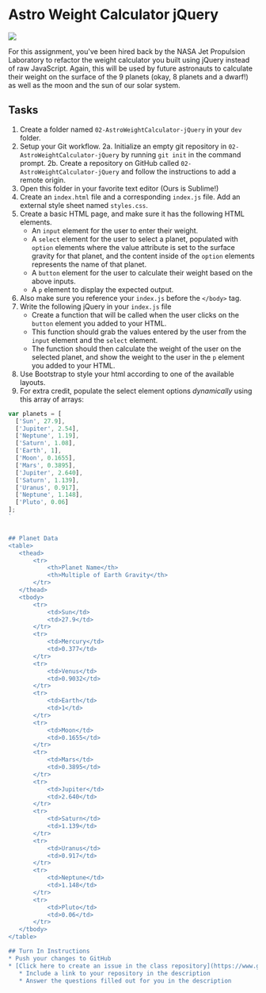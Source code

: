 # Astro Weight Calculator jQuery

<img src="http://i.imgur.com/x189kBb.png" />

For this assignment, you've been hired back by the NASA Jet Propulsion Laboratory to refactor the weight calculator you built using jQuery instead of raw JavaScript. Again, this will be used by future astronauts to calculate their weight on the surface of the 9 planets (okay, 8 planets and a dwarf!) as well as the moon and the sun of our solar system.

## Tasks

1. Create a folder named `02-AstroWeightCalculator-jQuery` in your `dev` folder.
2. Setup your Git workflow.
  2a. Initialize an empty git repository in `02-AstroWeightCalculator-jQuery` by running `git init` in the command prompt.
  2b. Create a repository on GitHub called `02-AstroWeightCalculator-jQuery` and follow the instructions to add a remote origin.
3. Open this folder in your favorite text editor (Ours is Sublime!)
4. Create an `index.html` file and a corresponding `index.js` file. Add an external style sheet named `styles.css`.
5. Create a basic HTML page, and make sure it has the following HTML elements.
   - An `input` element for the user to enter their weight.
   - A `select` element for the user to select a planet, populated with `option` elements where the value attribute is set to the surface gravity for that planet, and the content inside of the `option` elements represents the name of that planet.
   - A `button` element for the user to calculate their weight based on the above inputs.
   - A `p` element to display the expected output.
6. Also make sure you reference your `index.js` before the `</body>` tag.
7. Write the following jQuery in your `index.js` file
   - Create a function that will be called when the user clicks on the `button` element you added to your HTML.
   - This function should grab the values entered by the user from the `input` element and the `select` element.
   - The function should then calculate the weight of the user on the selected planet, and show the weight to the user in the `p` element you added to your HTML.
8. Use Bootstrap to style your html according to one of the available layouts.
9. For extra credit, populate the select element options _dynamically_ using this array of arrays:

```javascript
var planets = [
  ['Sun', 27.9],
  ['Jupiter', 2.54],
  ['Neptune', 1.19],
  ['Saturn', 1.08],
  ['Earth', 1],
  ['Moon', 0.1655],
  ['Mars', 0.3895],
  ['Jupiter', 2.640],
  ['Saturn', 1.139],
  ['Uranus', 0.917],
  ['Neptune', 1.148],
  ['Pluto', 0.06]
];
`


## Planet Data
<table>
   <thead>
       <tr>
           <th>Planet Name</th>
           <th>Multiple of Earth Gravity</th>
       </tr>
   </thead>
   <tbody>
       <tr>
           <td>Sun</td>
           <td>27.9</td>
       </tr>
       <tr>
           <td>Mercury</td>
           <td>0.377</td>
       </tr>
       <tr>
           <td>Venus</td>
           <td>0.9032</td>
       </tr>
       <tr>
           <td>Earth</td>
           <td>1</td>
       </tr>
       <tr>
           <td>Moon</td>
           <td>0.1655</td>
       </tr>
       <tr>
           <td>Mars</td>
           <td>0.3895</td>
       </tr>
       <tr>
           <td>Jupiter</td>
           <td>2.640</td>
       </tr>
       <tr>
           <td>Saturn</td>
           <td>1.139</td>
       </tr>
       <tr>
           <td>Uranus</td>
           <td>0.917</td>
       </tr>
       <tr>
           <td>Neptune</td>
           <td>1.148</td>
       </tr>
       <tr>
           <td>Pluto</td>
           <td>0.06</td>
       </tr>
   </tbody>    
</table>

## Turn In Instructions
* Push your changes to GitHub 
* [Click here to create an issue in the class repository](https://www.github.com/OriginCodeAcademy/2016-SC-SummerCohort/issues/new?title=02-AstroWeightCalculator-jQuery&body=1.%20Where%20can%20I%20find%20your%20repository%3F%20(Paste%20a%20link%20below)%0A%0A2.%20What%20was%20your%20best%20accomplishment%20in%20this%20project%3F%0A%0A3.%20What%20was%20the%20most%20challenging%20piece%20of%20this%20project%20for%20you%3F)
   * Include a link to your repository in the description
   * Answer the questions filled out for you in the description